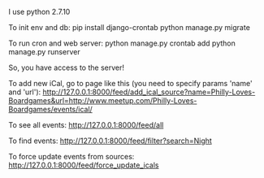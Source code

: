 I use python 2.7.10

To init env and db:
pip install django-crontab
python manage.py migrate

To run cron and web server:
python manage.py crontab add
python manage.py runserver


So, you have access to the server!

To add new iCal, go to page like this (you need to specify params 'name' and 'url'):
http://127.0.0.1:8000/feed/add_ical_source?name=Philly-Loves-Boardgames&url=http://www.meetup.com/Philly-Loves-Boardgames/events/ical/

To see all events:
http://127.0.0.1:8000/feed/all

To find events:
http://127.0.0.1:8000/feed/filter?search=Night

To force update events from sources:
http://127.0.0.1:8000/feed/force_update_icals
